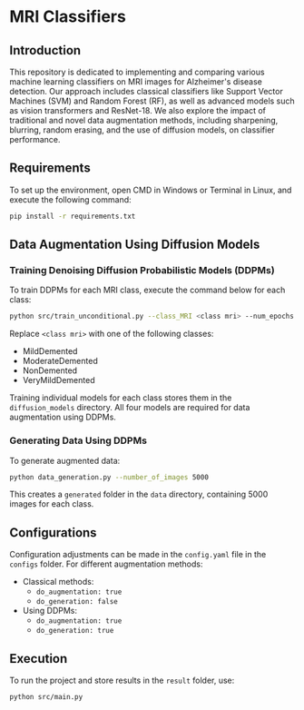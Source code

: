 # MRI Classifiers

## Introduction
This repository is dedicated to implementing and comparing various machine learning classifiers on MRI images for Alzheimer's disease detection. Our approach includes classical classifiers like Support Vector Machines (SVM) and Random Forest (RF), as well as advanced models such as vision transformers and ResNet-18. We also explore the impact of traditional and novel data augmentation methods, including sharpening, blurring, random erasing, and the use of diffusion models, on classifier performance.

## Requirements
To set up the environment, open CMD in Windows or Terminal in Linux, and execute the following command:
```bash
pip install -r requirements.txt
```

## Data Augmentation Using Diffusion Models

### Training Denoising Diffusion Probabilistic Models (DDPMs)
To train DDPMs for each MRI class, execute the command below for each class:
```bash
python src/train_unconditional.py --class_MRI <class mri> --num_epochs 400
```
Replace `<class mri>` with one of the following classes:
- MildDemented
- ModerateDemented
- NonDemented
- VeryMildDemented

Training individual models for each class stores them in the `diffusion_models` directory. All four models are required for data augmentation using DDPMs.

### Generating Data Using DDPMs
To generate augmented data:
```bash
python data_generation.py --number_of_images 5000
```
This creates a `generated` folder in the `data` directory, containing 5000 images for each class.

## Configurations
Configuration adjustments can be made in the `config.yaml` file in the `configs` folder. For different augmentation methods:
- Classical methods:
  + `do_augmentation: true`
  + `do_generation: false`
- Using DDPMs:
  + `do_augmentation: true`
  + `do_generation: true`

## Execution
To run the project and store results in the `result` folder, use:
```bash
python src/main.py
```
